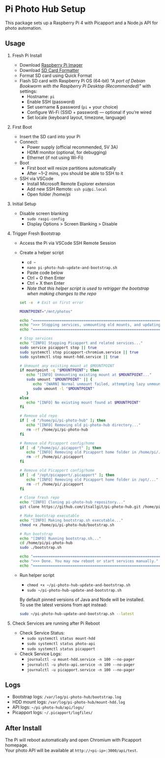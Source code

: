 # Pi Photo Hub Setup

This package sets up a Raspberry Pi 4 with Picapport and a Node.js API for photo automation.

## Usage

1. Fresh Pi Install

   * Download [Raspberry Pi Imager](https://www.raspberrypi.com/software/)
   * Download [SD Card Formatter](https://www.sdcard.org/downloads/formatter/)
   * Format SD card using Quick Format
   * Flash SD card with Raspberry Pi OS (64-bit) *"A port of Debian Bookworm with the Raspberry Pi Desktop (Recommended)"* with settings:
      * Hostname: `pi`
      * Enable SSH (password)
      * Set username & password (`pi` + your choice)
      * Configure Wi-Fi (SSID + password) — optional if you’re wired
      * Set locale (keyboard layout, timezone, language)

1. First Boot

   * Insert the SD card into your Pi
   * Connect:
      * Power supply (official recommended, 5V 3A)
      * HDMI monitor (optional, for debugging)
      * Ethernet (if not using Wi-Fi)
    * Boot
      * First boot will resize partitions automatically
      * After ~1–2 mins, you should be able to SSH to it
   * SSH via VSCode
      * Install Microsoft Remote Explorer extension
      * Add new SSH Remote: `ssh pi@pi.local`
      * Open folder /home/pi

1. Initial Setup

   * Disable screen blanking
      * `sudo raspi-config`
      * Display Options > Screen Blanking > Disable

1. Trigger Fresh Bootstrap

   * Access the Pi via VSCode SSH Remote Session
   * Create a helper script
      * `cd ~`
      * `nano pi-photo-hub-update-and-bootstrap.sh`
      * Paste code below
      * Ctrl + O then Enter
      * Ctrl + X then Enter
      * *Note that this helper script is used to retrigger the bootstrap when making changes to the repo*
      ```bash
      set -e  # Exit on first error

      MOUNTPOINT="/mnt/photos"

      echo "============================================================"
      echo ">>> Stopping services, unmounting old mounts, and updating pi-photo-hub"
      echo "============================================================"

      # Stop services
      echo "[INFO] Stopping Picapport and related services..."
      sudo service picapport stop || true
      sudo systemctl stop picapport-chromium.service || true
      sudo systemctl stop mount-hdd.service || true

      # Unmount any existing mount at $MOUNTPOINT
      if mountpoint -q "$MOUNTPOINT"; then
         echo "[INFO] Unmounting existing mount at $MOUNTPOINT..."
         sudo umount "$MOUNTPOINT" || {
            echo "[WARN] Normal unmount failed, attempting lazy unmount..."
            sudo umount -l "$MOUNTPOINT"
         }
      else
         echo "[INFO] No existing mount found at $MOUNTPOINT"
      fi

      # Remove old repo
      if [ -d "/home/pi/pi-photo-hub" ]; then
         echo "[INFO] Removing old pi-photo-hub directory..."
         rm -rf /home/pi/pi-photo-hub
      fi

      # Remove old Picapport config/home
      if [ -d "/home/pi/.picapport" ]; then
         echo "[INFO] Removing old Picapport home folder in /home/pi/..."
         rm -rf /home/pi/.picapport
      fi

      # Remove old Picapport config/home
      if [ -d "/opt/picapport/.picapport" ]; then
         echo "[INFO] Removing old Picapport home folder in /opt/..."
         rm -rf /home/pi/.picapport
      fi

      # Clone fresh repo
      echo "[INFO] Cloning pi-photo-hub repository..."
      git clone https://github.com/itsallgit/pi-photo-hub.git /home/pi/pi-photo-hub

      # Make bootstrap executable
      echo "[INFO] Making bootstrap.sh executable..."
      chmod +x /home/pi/pi-photo-hub/bootstrap.sh

      # Run bootstrap
      echo "[INFO] Running bootstrap.sh..."
      cd /home/pi/pi-photo-hub
      sudo ./bootstrap.sh

      echo "============================================================"
      echo ">>> Done. You may now reboot or start services manually."
      echo "============================================================"
      ```

   * Run helper script
      * `chmod +x ~/pi-photo-hub-update-and-bootstrap.sh`
      * `sudo ~/pi-photo-hub-update-and-bootstrap.sh`

      By default pinned versions of Java and Node will be installed.  
      To use the latest versions from apt instead:
      ```bash
      sudo ~/pi-photo-hub-update-and-bootstrap.sh --latest
      ```

1. Check Services are running after Pi Reboot

   * Check Service Status:
      * `sudo systemctl status mount-hdd`
      * `sudo systemctl status photo-api`
      * `sudo systemctl status picapport`
   * Check Service Logs:
      * `journalctl -u mount-hdd.service -n 100 --no-pager`
      * `journalctl -u photo-api.service -n 100 --no-pager`
      * `journalctl -u picapport.service -n 100 --no-pager`

## Logs

- Bootstrap logs: `/var/log/pi-photo-hub/bootstrap.log`
- HDD mount logs: `/var/log/pi-photo-hub/mount-hdd.log`
- API logs: `~/pi-photo-hub/api/logs/`
- Picapport logs: `~/.picapport/logfiles/`

## After Install

The Pi will reboot automatically and open Chromium with Picapport homepage.  
Your photo API will be available at `http://<pi-ip>:3000/api/test`.
